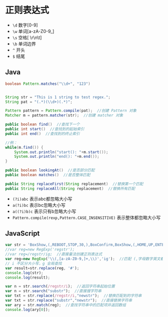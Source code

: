 # 正则表达式

- `\d` 数字[0-9]
- `\w` 单词[a-zA-Z0-9_]
- `\s` 空格[ \r\n\t]
- `\b` 单词边界
- `^` 开头
- `$` 结尾

## Java

```java
boolean Pattern.matches("\\d+", "123")


String str = "This is 1 string to test regex.";
String pat = "(.*)(\\d+)(.*)";

Pattern pattern = Pattern.compile(pat);  //创建 Pattern 对象
Matcher m = pattern.matcher(str);  //创建 matcher 对象

public boolean find()  //查找下一个
public int start()  //查找到的起始索引
public int end()  //查找到的终止索引

//例：
while(m.find()) {
    System.out.println("start(): "+m.start());
    System.out.println("end(): "+m.end());
}

public boolean lookingAt()  //是否部分匹配
public boolean matches()  //是否整体匹配

public String replaceFirst(String replacement)  //替换第一个匹配
public String replaceAll(String replacement)  //替换所有匹配
```

- `(?i)abc` 表示abc都忽略大小写
- `a(?i)bc` 表示bc忽略大小写
- `a((?i)b)c` 表示只有b忽略大小写
- `Pattern.compile(rexp,Pattern.CASE_INSENSITIVE)` 表示整体都忽略大小写


## JavaScript

```javascript
var str = 'BoxShow,(,REBOOT,STOP,30,),BoxConfirm,BoxShow,(,HOME,UP,ENTER,MENU,RIGHT,RIGHT,RIGHT,ENTER,DOWN,ENTER,ENTER,ENTER,STOP,50,DOWN,STOP,5,DOWN,STOP,5,),BoxConfirm,(,HOME,UP,ENTER,MENU,RIGHT,RIGHT,RIGHT,DOWN,DOWN,ENTER,ENTER,ENTER,STOP,50,DOWN,STOP,120,),BoxConfirm,BoxConfirm,BoxConfirm';
//var reg=new RegExp('regstr');
//var reg=/regstr/ig;  //直接量法创建正则表达式
var reg=new RegExp('\\(,[a-zA-Z0-9,]+,\\)','ig');  //匹配 (,字母数字英文都好,) 并替换为#
// i 不区分大小写，g 全局查找
var result=str.replace(reg, '#');
console.log(str);
console.log(result);

var n = str.search(/regstr/i);  //返回字符串起始位置
var n = str.search("substr");  //直接搜字符串
var txt = str.replace(/regstr/i,"newstr");  //替换匹配到的字符串
var txt = str.replace("substr","newstr");  //直接替换字符串
var ary = str.match(reg);  //查找字符串中的匹配项并返回数组
console.log(ary[0]);
```
